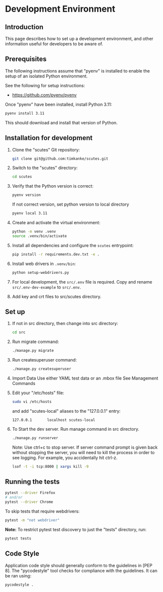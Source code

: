 # Development Environment

## Introduction

This page describes how to set up a development environment, and other
information useful for developers to be aware of.

## Prerequisites

The following instructions assume that "pyenv" is installed to enable
the setup of an isolated Python environment.

See the following for setup instructions:

* <https://github.com/pyenv/pyenv>

Once "pyenv" have been installed, install Python 3.11:

```zsh
pyenv install 3.11
```

This should download and install that version of Python.

## Installation for development

1. Clone the "scutes" Git repository:

    ```zsh
    git clone git@github.com:timkanke/scutes.git
    ```

2. Switch to the "scutes" directory:

    ```zsh
    cd scutes
    ```

3. Verify that the Python version is correct:

    ```zsh
    pyenv version
    ```

    If not correct version, set python version to local directory

    ```zsh
    pyenv local 3.11
    ```

4. Create and activate the virtual environment:

   ```zsh
   python -m venv .venv
   source .venv/bin/activate
   ```

5. Install all dependencies and configure the `scutes` entrypoint:

   ```zsh
   pip install -r requirements.dev.txt -e .
   ```

6. Install web drivers in ```.venv/bin```:

   ```zsh
   python setup-webdrivers.py
   ```

7. For local development, the ```src/.env``` file is required.
Copy and rename ```src/.env-dev-example``` to ```src/.env```.

8. Add key and crt files to src/scutes directory.

## Set up

1. If not in src directory, then change into src directory:

    ```zsh
    cd src
    ```

2. Run migrate command:

    ```zsh
    ./manage.py migrate
    ```

3. Run createsuperuser command:

    ```zsh
    ./manage.py createsuperuser
    ```

4. Import Data
    Use either YAML test data or an .mbox file
    See Management Commands

5. Edit your "/etc/hosts" file:

    ```zsh
    sudo vi /etc/hosts
    ```

    and add "scutes-local" aliases to the "127.0.0.1" entry:

    ```
    127.0.0.1       localhost scutes-local
    ```

6. To Start the dev server. Run manage command in src directory.

    ```zsh
    ./manage.py runserver
    ```

    Note: Use ctrl+c to stop server. If server command prompt is given back without stopping the server, you will need to kill the process in order to see logging. For example, you accidentally hit ctrl-z.

    ```zsh
    lsof -t -i tcp:8000 | xargs kill -9
    ```

## Running the tests

```zsh
pytest --driver Firefox
# and/or
pytest --driver Chrome
```

To skip tests that require webdrivers:

```zsh
pytest -m "not webdriver"
```

**Note:** To restrict pytest test discovery to just the "tests" directory, run:

```zsh
pytest tests
```

## Code Style

Application code style should generally conform to the guidelines in [PEP 8]. The
"pycodestyle" tool checks for compliance with the guidelines. It can be ran using:

```zsh
pycodestyle .
```

